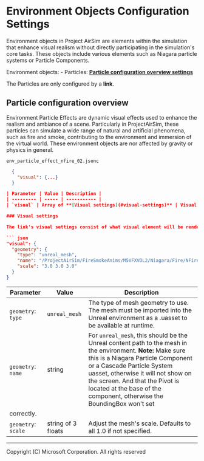 # Environment Objects Configuration Settings

Environment objects in Project AirSim are elements within the simulation that enhance visual realism without directly participating in the simulation's core tasks. These objects include various elements such as Niagara particle systems or Particle Components.

Environment objects: 
    - Particles: **[Particle configuration overview settings](#particle-configuration-overview)**

The Particles are only configured by a **link**.

## Particle configuration overview

Environment Particle Effects are dynamic visual effects used to enhance the realism and ambiance of a scene. Particularly in ProjectAirSim, these particles can simulate a wide range of natural and artificial phenomena, such as fire and smoke, contributing to the environment and immersion of the virtual world.
These environment objects are nor affected by gravity or physics in general.

`env_particle_effect_nfire_02.jsonc`
``` json
  {
    "visual": {...}
  }

| Parameter | Value | Description |
| --------- | ----- | ----------- |
| `visual` | Array of **[Visual settings](#visual-settings)** | Visual settings for the link's rendered mesh. |

### Visual settings

The link's visual settings consist of what visual element will be rendered for the link.

``` json
"visual": {
  "geometry": {
    "type": "unreal_mesh",
    "name": "/ProjectAirSim/FireSmokeAnims/M5VFXVOL2/Niagara/Fire/NFire_06",
    "scale": "3.0 3.0 3.0"
  }
}
```

| Parameter | Value | Description |
| --------- | ----- | ----------- |
| `geometry`: `type` | `unreal_mesh` | The type of mesh geometry to use. The mesh must be imported into the Unreal environment as a .uasset to be available at runtime. |
| `geometry`: `name` | string | For `unreal_mesh`, this should be the Unreal content path to the mesh in the environment. **Note:** Make sure this is a Niagara Particle Component or a Cascade Particle System uasset, otherwise it will not show on the screen. And that the Pivot is located at the base of the component, otherwise the BoundingBox won't set
correctly.|
| `geometry`: `scale` | string of 3 floats | Adjust the mesh's scale. Defaults to all 1.0 if not specified. |

---

Copyright (C) Microsoft Corporation.  All rights reserved